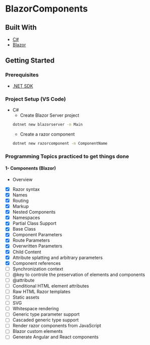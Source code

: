 # BlazorComponents  
 
## Built With  
* [C#](https://docs.microsoft.com/en-us/dotnet/csharp// "C# documentation")  
* [Blazor](https://docs.microsoft.com/en-us/aspnet/core/blazor/?view=aspnetcore-6.0/ "Blazor Documentation")  

## Getting Started  
### Prerequisites
* [.NET SDK](https://dotnet.microsoft.com/en-us/download/dotnet/6.0 "Download .NET 6.0")  

### Project Setup (VS Code)
* C#  
  * Create Blazor Server project  
  ```bash
  dotnet new blazorserver -n Main
  ```   
  * Create a razor component  
  ```bash
  dotnet new razorcomponent -n ComponentName
  ``` 

### Programming Topics practiced to get things done  
#### 1- Components (Blazor)  
* Overview  
- [x] Razor syntax    
- [x] Names      
- [x] Routing  
- [x] Markup  
- [x] Nested Components
- [x] Namespaces
- [x] Partial Class Support 
- [x] Base Class 
- [x] Component Parameters  
- [x] Route Parameters  
- [x] Overwritten Parameters  
- [x] Child Content  
- [x] Attribute splatting and arbitrary parameters  
- [x] Component references  
- [ ] Synchronization context  
- [ ] @key to controle the preservation of elements and components  
- [ ] @attribute  
- [ ] Conditional HTML element attributes  
- [ ] Raw HTML Razor templates  
- [ ] Static assets  
- [ ] SVG  
- [ ] Whitespace rendering  
- [ ] Generic type parameter support  
- [ ] Cascaded generic type support  
- [ ] Render razor components from JavaScript  
- [ ] Blazor custom elements  
- [ ] Generate Angular and React components
